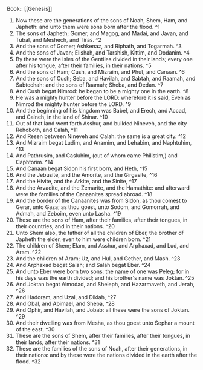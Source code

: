  Book:: [[Genesis]]
 1. Now these are the generations of the sons of Noah, Shem, Ham, and Japheth: and unto them were sons born after the flood. ^1
 2. The sons of Japheth; Gomer, and Magog, and Madai, and Javan, and Tubal, and Meshech, and Tiras. ^2
 3. And the sons of Gomer; Ashkenaz, and Riphath, and Togarmah. ^3
 4. And the sons of Javan; Elishah, and Tarshish, Kittim, and Dodanim. ^4
 5. By these were the isles of the Gentiles divided in their lands; every one after his tongue, after their families, in their nations. ^5
 6. And the sons of Ham; Cush, and Mizraim, and Phut, and Canaan. ^6
 7. And the sons of Cush; Seba, and Havilah, and Sabtah, and Raamah, and Sabtechah: and the sons of Raamah; Sheba, and Dedan. ^7
 8. And Cush begat Nimrod: he began to be a mighty one in the earth. ^8
 9. He was a mighty hunter before the LORD: wherefore it is said, Even as Nimrod the mighty hunter before the LORD. ^9
 10. And the beginning of his kingdom was Babel, and Erech, and Accad, and Calneh, in the land of Shinar. ^10
 11. Out of that land went forth Asshur, and builded Nineveh, and the city Rehoboth, and Calah, ^11
 12. And Resen between Nineveh and Calah: the same is a great city. ^12
 13. And Mizraim begat Ludim, and Anamim, and Lehabim, and Naphtuhim, ^13
 14. And Pathrusim, and Casluhim, (out of whom came Philistim,) and Caphtorim. ^14
 15. And Canaan begat Sidon his first born, and Heth, ^15
 16. And the Jebusite, and the Amorite, and the Girgasite, ^16
 17. And the Hivite, and the Arkite, and the Sinite, ^17
 18. And the Arvadite, and the Zemarite, and the Hamathite: and afterward were the families of the Canaanites spread abroad. ^18
 19. And the border of the Canaanites was from Sidon, as thou comest to Gerar, unto Gaza; as thou goest, unto Sodom, and Gomorrah, and Admah, and Zeboim, even unto Lasha. ^19
 20. These are the sons of Ham, after their families, after their tongues, in their countries, and in their nations. ^20
 21. Unto Shem also, the father of all the children of Eber, the brother of Japheth the elder, even to him were children born. ^21
 22. The children of Shem; Elam, and Asshur, and Arphaxad, and Lud, and Aram. ^22
 23. And the children of Aram; Uz, and Hul, and Gether, and Mash. ^23
 24. And Arphaxad begat Salah; and Salah begat Eber. ^24
 25. And unto Eber were born two sons: the name of one was Peleg; for in his days was the earth divided; and his brother's name was Joktan. ^25
 26. And Joktan begat Almodad, and Sheleph, and Hazarmaveth, and Jerah, ^26
 27. And Hadoram, and Uzal, and Diklah, ^27
 28. And Obal, and Abimael, and Sheba, ^28
 29. And Ophir, and Havilah, and Jobab: all these were the sons of Joktan. ^29
 30. And their dwelling was from Mesha, as thou goest unto Sephar a mount of the east. ^30
 31. These are the sons of Shem, after their families, after their tongues, in their lands, after their nations. ^31
 32. These are the families of the sons of Noah, after their generations, in their nations: and by these were the nations divided in the earth after the flood. ^32
